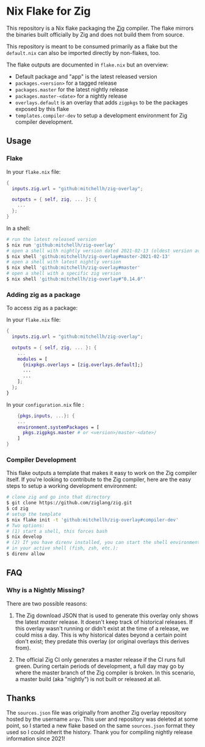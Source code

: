 # Nix Flake for Zig

This repository is a Nix flake packaging the [Zig](https://ziglang.org)
compiler. The flake mirrors the binaries built officially by Zig and
does not build them from source.

This repository is meant to be consumed primarily as a flake but the
`default.nix` can also be imported directly by non-flakes, too.

The flake outputs are documented in `flake.nix` but an overview:

  * Default package and "app" is the latest released version
  * `packages.<version>` for a tagged release
  * `packages.master` for the latest nightly release
  * `packages.master-<date>` for a nightly release
  * `overlays.default` is an overlay that adds `zigpkgs` to be the packages
    exposed by this flake
  * `templates.compiler-dev` to setup a development environment for Zig
    compiler development.

## Usage

### Flake

In your `flake.nix` file:

```nix
{
  inputs.zig.url = "github:mitchellh/zig-overlay";

  outputs = { self, zig, ... }: {
    ...
  };
}
```
In a shell:

```sh
# run the latest released version
$ nix run 'github:mitchellh/zig-overlay'
# open a shell with nightly version dated 2021-02-13 (oldest version available)
$ nix shell 'github:mitchellh/zig-overlay#master-2021-02-13'
# open a shell with latest nightly version
$ nix shell 'github:mitchellh/zig-overlay#master'
# open a shell with a specific zig version
$ nix shell 'github:mitchellh/zig-overlay#"0.14.0"'
```
### Adding zig as a package

To access zig as a package:

In your `flake.nix` file:
  
```nix
{
  inputs.zig.url = "github:mitchellh/zig-overlay";

  outputs = { self, zig, ... }: {
    ...
    modules = [
      {nixpkgs.overlays = [zig.overlays.default];}
      ...
      ...
    ];
  };
}
```
In your `configuration.nix` file :

```nix
    {pkgs,inputs, ...}: {
    ...
    environment.systemPackages = [
      pkgs.zigpkgs.master # or <version>/master-<date>/
    ]
}
```
### Compiler Development

This flake outputs a template that makes it easy to work on the Zig
compiler itself. If you're looking to contribute to the Zig compiler,
here are the easy steps to setup a working development environment:

```sh
# clone zig and go into that directory
$ git clone https://github.com/ziglang/zig.git
$ cd zig
# setup the template
$ nix flake init -t 'github:mitchellh/zig-overlay#compiler-dev'
# Two options:
# (1) start a shell, this forces bash
$ nix develop
# (2) If you have direnv installed, you can start the shell environment
# in your active shell (fish, zsh, etc.):
$ direnv allow
```

## FAQ

### Why is a Nightly Missing?

There are two possible reasons:

1. The Zig download JSON that is used to generate this overlay only shows
the latest _master_ release. It doesn't keep track of historical releases.
If this overlay wasn't running or didn't exist at the time of a release,
we could miss a day. This is why historical dates beyond a certain point
don't exist; they predate this overlay (or original overlays this derives
from).

2. The official Zig CI only generates a master release if the CI runs 
full green. During certain periods of development, a full day may go by
where the master branch of the Zig compiler is broken. In this scenario,
a master build (aka "nightly") is not built or released at all.

## Thanks

The `sources.json` file was originally from another Zig overlay repository
hosted by the username `arqv`. This user and repository was deleted at some
point, so I started a new flake based on the same `sources.json` format
they used so I could inherit the history. Thank you for compiling nightly
release information since 2021!
